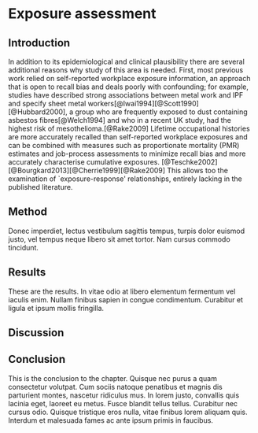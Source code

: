 # Exposure assessment

## Introduction

In addition to its epidemiological and clinical plausibility there are several additional reasons why study of this area is needed.  First, most previous work relied on self-reported workplace exposure information, an approach that is open to recall bias and deals poorly with confounding; for example, studies have described strong associations between metal work and IPF and specify sheet metal workers[@Iwai1994][@Scott1990][@Hubbard2000], a group who are frequently exposed to dust containing asbestos fibres[@Welch1994] and who in a recent UK study, had the highest risk of mesothelioma.[@Rake2009] Lifetime occupational histories are more accurately recalled than self-reported workplace exposures and can be combined with measures such as proportionate mortality (PMR) estimates and job-process assessments to minimize recall bias and more accurately characterise cumulative exposures. [@Teschke2002][@Bourgkard2013][@Cherrie1999][@Rake2009] This allows too the examination of `exposure-response' relationships, entirely lacking in the published literature. 

## Method

Donec imperdiet, lectus vestibulum sagittis tempus, turpis dolor euismod justo, vel tempus neque libero sit amet tortor. Nam cursus commodo tincidunt.


## Results

These are the results. In vitae odio at libero elementum fermentum vel iaculis enim. Nullam finibus sapien in congue condimentum. Curabitur et ligula et ipsum mollis fringilla.

## Discussion


## Conclusion

This is the conclusion to the chapter. Quisque nec purus a quam consectetur volutpat. Cum sociis natoque penatibus et magnis dis parturient montes, nascetur ridiculus mus. In lorem justo, convallis quis lacinia eget, laoreet eu metus. Fusce blandit tellus tellus. Curabitur nec cursus odio. Quisque tristique eros nulla, vitae finibus lorem aliquam quis. Interdum et malesuada fames ac ante ipsum primis in faucibus.



